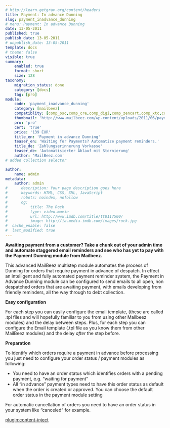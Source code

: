 ```yaml
---
# http://learn.getgrav.org/content/headers
title: Payment: In advance Dunning
slug: payment_inadvance_dunning
# menu: Payment: In advance Dunning
date: 13-05-2011
published: true
publish_date: 13-05-2011
# unpublish_date: 13-05-2011
template: docs
# theme: false
visible: true
summary:
    enabled: true
    format: short
    size: 128
taxonomy:
    migration_status: done
    category: [docs]
    tag: [pro]
module:
    code: 'payment_inadvance_dunning'
    category: [mailbeez]
    compatiblity: [comp_osc,comp_cre,comp_digi,comp_zencart,comp_xtc,comp_gambio]
    thumbnail: 'http://www.mailbeez.com/wp-content/uploads/2011/06/payment_inadvance_dunning.png'
    pro: 'pro'
    cert: 'true'
    price: '139 EUR'
    title_en: 'Payment in advance Dunning'
    teaser_en: 'Waiting for Payments? Automatize payment reminders.'
    title_de: 'Zahlungserinnerung Vorkasse'
    teaser_de: 'Automatisierter Ablauf mit Stornierung'
    author: 'MailBeez.com'
# added collection selector

author:
    name: admin
metadata:
    author: admin
#      description: Your page description goes here
#      keywords: HTML, CSS, XML, JavaScript
#      robots: noindex, nofollow
#      og:
#          title: The Rock
#          type: video.movie
#          url: http://www.imdb.com/title/tt0117500/
#          image: http://ia.media-imdb.com/images/rock.jpg
#  cache_enable: false
#  last_modified: true
---
```


**Awaiting payment from a customer? Take a chunk out of your admin time and automate staggered email reminders and see who has yet to pay with the Payment Dunning module from Mailbeez.**

This advanced MailBeez multistep module automates the process of Dunning for orders that require payment in advance of despatch. In effect an intelligent and fully automated payment reminder system, the Payment in Advance Dunning module can be configured to send emails to all open, non despatched orders that are awaiting payment, with emails developing from friendly reminders, all the way through to debt collection.

**Easy configuration**

For each step you can easily configure the email template, (these are called .tpl files and will hopefully familiar to you from using other Mailbeez modules) and the delay between steps. Plus, for each step you can configure the Email template (.tpl file as you know them from other MailBeez modules) and the delay *after* the step before.

 

**Preparation**

To identify which orders require a payment in advance before processing you just need to configure your order status / payment modules as following:

- You need to have an order status which identifies orders with a pending payment, e.g. “waiting for payment”
- All “in advance” payment types need to have this order status as default when the order is created or approved. You can choose the default order status in the payment module setting

For automatic cancellation of orders you need to have an order status in your system like “canceled” for example.

[plugin:content-inject](/content_blocks/pro_responsive_template)

